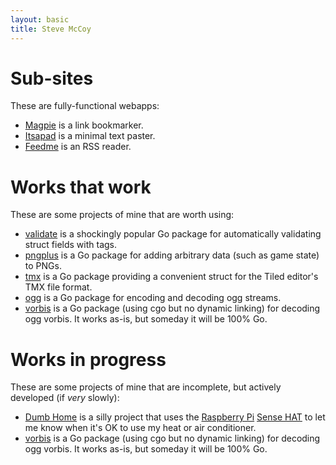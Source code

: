```yaml
---
layout: basic
title: Steve McCoy
---
```

Sub-sites
=========
These are fully-functional webapps:

 * [Magpie](//magpie.mccoy.space) is a link bookmarker.
 * [Itsapad](//paste.mccoy.space) is a minimal text paster.
 * [Feedme](//feed.mccoy.space) is an RSS reader.

Works that work
===============
These are some projects of mine that are worth using:

 * [validate](https://github.com/mccoyst/validate) is a shockingly popular Go package for automatically validating struct fields with tags.
 * [pngplus](https://github.com/mccoyst/pngplus) is a Go package for adding arbitrary data (such as game state) to PNGs.
 * [tmx](https://github.com/mccoyst/tmx) is a Go package providing a convenient struct for the Tiled editor's TMX file format.
 * [ogg](https://github.com/mccoyst/ogg) is a Go package for encoding and decoding ogg streams.
 * [vorbis](https://github.com/mccoyst/vorbis) is a Go package (using cgo but no dynamic linking) for decoding ogg vorbis. It works as-is, but someday it will be 100% Go.

Works in progress
=================
These are some projects of mine that are incomplete, but actively developed (if *very* slowly):

 * [Dumb Home](https://github.com/mccoyst/dumbhome) is a silly project that uses the [Raspberry Pi](https://www.raspberrypi.org) [Sense HAT](https://www.raspberrypi.org/products/sense-hat/) to let me know when it's OK to use my heat or air conditioner.
 * [vorbis](https://github.com/mccoyst/vorbis) is a Go package (using cgo but no dynamic linking) for decoding ogg vorbis. It works as-is, but someday it will be 100% Go.
